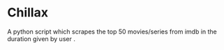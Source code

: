 # Chillax
A python script which scrapes the top 50 movies/series from imdb in the duration given by user .
